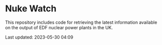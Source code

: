 # Nuke Watch

This repository includes code for retrieving the latest information available on the output of EDF nuclear power plants in the UK.

Last updated: 2023-05-30 04:09